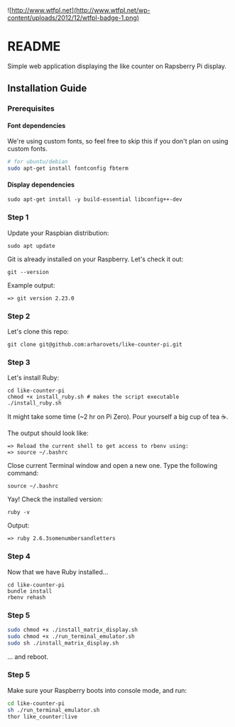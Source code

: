 ![http://www.wtfpl.net](http://www.wtfpl.net/wp-content/uploads/2012/12/wtfpl-badge-1.png)

# README

Simple web application displaying the like counter on Rapsberry Pi display.

## Installation Guide

### Prerequisites

#### Font dependencies

We're using custom fonts, so feel free to skip this if you don't plan on using custom fonts.

```bash
# for ubuntu/debian
sudo apt-get install fontconfig fbterm
```

#### Display dependencies

`sudo apt-get install -y build-essential libconfig++-dev`

### Step 1

Update your Raspbian distribution:

    sudo apt update

Git is already installed on your Raspberry. Let's check it out:

    git --version

Example output:

    => git version 2.23.0

### Step 2

Let's clone this repo:

    git clone git@github.com:arharovets/like-counter-pi.git

### Step 3

Let's install Ruby:

    cd like-counter-pi
    chmod +x install_ruby.sh # makes the script executable
    ./install_ruby.sh

It might take some time (~2 hr on Pi Zero). Pour yourself a big cup of tea ☕️.

The output should look like:

    => Reload the current shell to get access to rbenv using:
    => source ~/.bashrc

Close current Terminal window and open a new one. Type the following command:

    source ~/.bashrc

Yay! Check the installed version:

    ruby -v

Output:

    => ruby 2.6.3somenumbersandletters

### Step 4

Now that we have Ruby installed...

    cd like-counter-pi
    bundle install
    rbenv rehash

### Step 5

```bash
sudo chmod +x ./install_matrix_display.sh
sudo chmod +x ./run_terminal_emulator.sh
sudo sh ./install_matrix_display.sh
```

... and reboot.

### Step 5

Make sure your Raspberry boots into console mode, and run:

```bash
cd like-counter-pi
sh ./run_terminal_emulator.sh
thor like_counter:live
```
